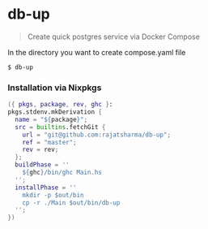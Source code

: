 # db-up

> Create quick postgres service via Docker Compose

In the directory you want to create compose.yaml file

```shell
$ db-up
```

### Installation via Nixpkgs

```nix
({ pkgs, package, rev, ghc }:
pkgs.stdenv.mkDerivation {
  name = "${package}";
  src = builtins.fetchGit {
    url = "git@github.com:rajatsharma/db-up";
    ref = "master";
    rev = rev;
  };
  buildPhase = ''
    ${ghc}/bin/ghc Main.hs
  '';
  installPhase = ''
    mkdir -p $out/bin
    cp -r ./Main $out/bin/db-up
  '';
})
```
